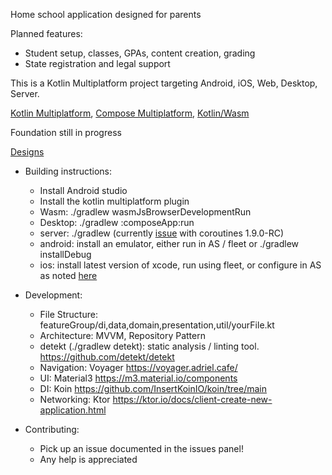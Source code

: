 Home school application designed for parents

Planned features:
- Student setup, classes, GPAs, content creation, grading
- State registration and legal support

This is a Kotlin Multiplatform project targeting Android, iOS, Web, Desktop, Server.

[Kotlin Multiplatform](https://www.jetbrains.com/help/kotlin-multiplatform-dev/get-started.html),
[Compose Multiplatform](https://github.com/JetBrains/compose-multiplatform/#compose-multiplatform),
[Kotlin/Wasm](https://kotl.in/wasm/)

Foundation still in progress

[Designs](https://www.figma.com/design/d5sLjwLWIATF15Vwaf1hY8/homely-team-library?node-id=0-1&t=ct6DA2rb8WKBdMV0-1)

* Building instructions:
  - Install Android studio
  - Install the kotlin multiplatform plugin
  - Wasm: ./gradlew wasmJsBrowserDevelopmentRun
  - Desktop: ./gradlew :composeApp:run
  - server: ./gradlew (currently [issue](https://youtrack.jetbrains.com/issue/KTOR-7054/NoSuchMethodError-when-using-coroutines-1.9.0-RC) with coroutines 1.9.0-RC)
  - android: install an emulator, either run in AS / fleet or ./gradlew installDebug
  - ios: install latest version of xcode, run using fleet, or configure in AS as noted [here](https://stackoverflow.com/questions/77851203/kotlin-multiplatform-library-iosapp-run-configuration)

* Development:
  - File Structure: featureGroup/di,data,domain,presentation,util/yourFile.kt
  - Architecture: MVVM, Repository Pattern
  - detekt (./gradlew detekt): static analysis / linting tool. https://github.com/detekt/detekt
  - Navigation: Voyager https://voyager.adriel.cafe/
  - UI: Material3 https://m3.material.io/components
  - DI: Koin https://github.com/InsertKoinIO/koin/tree/main
  - Networking: Ktor https://ktor.io/docs/client-create-new-application.html

* Contributing:
  - Pick up an issue documented in the issues panel!
  - Any help is appreciated

